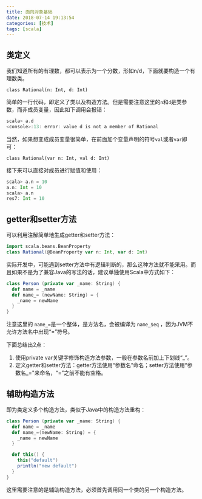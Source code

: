 ```yaml
---
title: 面向对象基础
date: 2018-07-14 19:13:54
categories: [技术]
tags: [scala]
---
```

## 类定义

我们知道所有的有理数，都可以表示为一个分数，形如n/d，下面就要构造一个有理数类。

`class Rational(n: Int, d: Int)`

简单的一行代码，即定义了类以及构造方法。但是需要注意这里的`n`和`d`是类参数，而非成员变量，因此如下调用会报错：<!--more-->

```scala
scala> a.d
<console>:13: error: value d is not a member of Rational
```

当然，如果想变成成员变量很简单，在前面加个变量声明的符号`val`或者`var`即可：

`class Rational(var n: Int, val d: Int)`

接下来可以直接对成员进行赋值和使用：

```scala
scala> a.n = 10
a.n: Int = 10
scala> a.n
res7: Int = 10
```

## getter和setter方法

可以利用注解简单地生成getter和setter方法：

````scala
import scala.beans.BeanProperty
class Rational(@BeanProperty var n: Int, var d: Int)
````

实际开发中，可能遇到setter方法中有逻辑判断的，那么这种方法就不能采用。而且如果不是为了兼容Java的写法的话，建议单独使用Scala中方式如下：

```scala
class Person (private var _name: String) {
  def name = _name
  def name_= (newName: String) = {
    _name = newName
  }
}
```

注意这里的 `name_=`是一个整体，是方法名，会被编译为 `name_$eq` ，因为JVM不允许方法名中出现“=”符号。

下面总结出2点：

1. 使用private var关键字修饰构造方法参数，一般在参数名前加上下划线“_”。
2. 定义getter和setter方法：getter方法使用“参数名”命名；setter方法使用“参数名_="来命名，“=”之前不能有空格。

## 辅助构造方法

即为类定义多个构造方法，类似于Java中的构造方法重构：

```scala
class Person (private var _name: String) {
  def name = _name
  def name_=(newName: String) = {
    _name = newName
  }

  def this() {
    this("default")
    println("new default")
  }
}
```

这里需要注意的是辅助构造方法，必须首先调用同一个类的另一个构造方法。

